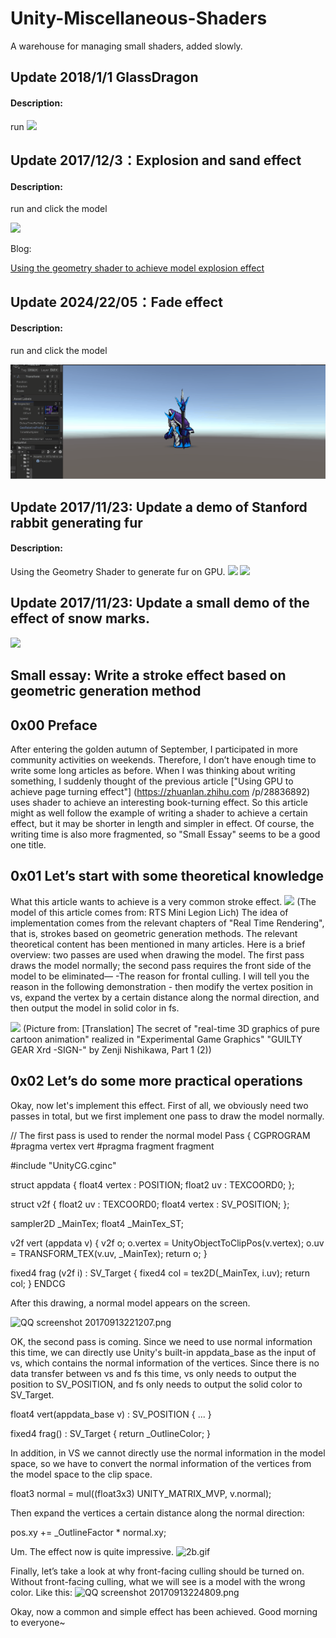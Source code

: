 # Unity-Miscellaneous-Shaders
A warehouse for managing small shaders, added slowly.

## Update 2018/1/1 GlassDragon
#### Description:
run
![](https://images2017.cnblogs.com/blog/686199/201801/686199-20180102084623971-1987497628.png)


## Update 2017/12/3：Explosion and sand effect
#### Description:

run and click the model

![](http://images.cnblogs.com/cnblogs_com/murongxiaopifu/662093/o_201712011144311512143071399_small.gif)

Blog:

[Using the geometry shader to achieve model explosion effect
](https://medium.com/@chen_jd/using-the-geometry-shader-to-achieve-model-explosion-effect-cf6d5ec03020)


## Update 2024/22/05：Fade effect
#### Description:

run and click the model

![](gif/fade.gif)

## Update 2017/11/23: Update a demo of Stanford rabbit generating fur
#### Description:
Using the Geometry Shader to generate fur on GPU.
![](http://images.cnblogs.com/cnblogs_com/murongxiaopifu/662093/o_QQ%e6%88%aa%e5%9b%be20171123130550.png)
![](http://upload-images.jianshu.io/upload_images/1372105-5e7cdcf5081a0625.png?imageMogr2/auto-orient/strip%7CimageView2/2/w/1240)


## Update 2017/11/23: Update a small demo of the effect of snow marks.

![](http://images.cnblogs.com/cnblogs_com/murongxiaopifu/662093/o_3c.gif)



## Small essay: Write a stroke effect based on geometric generation method

## 0x00 Preface
After entering the golden autumn of September, I participated in more community activities on weekends. Therefore, I don’t have enough time to write some long articles as before. When I was thinking about writing something, I suddenly thought of the previous article ["Using GPU to achieve page turning effect"] (https://zhuanlan.zhihu.com /p/28836892) uses shader to achieve an interesting book-turning effect. So this article might as well follow the example of writing a shader to achieve a certain effect, but it may be shorter in length and simpler in effect. Of course, the writing time is also more fragmented, so "Small Essay" seems to be a good one title.

## 0x01 Let’s start with some theoretical knowledge
What this article wants to achieve is a very common stroke effect. ![](http://upload-images.jianshu.io/upload_images/1372105-d364ddc951258cd3.png?imageMogr2/auto-orient/strip%7CimageView2/2/w/1240)
(The model of this article comes from: RTS Mini Legion Lich)
The idea of ​​implementation comes from the relevant chapters of "Real Time Rendering", that is, strokes based on geometric generation methods. The relevant theoretical content has been mentioned in many articles. Here is a brief overview: two passes are used when drawing the model. The first pass draws the model normally; the second pass requires the front side of the model to be eliminated— -The reason for frontal culling. I will tell you the reason in the following demonstration - then modify the vertex position in vs, expand the vertex by a certain distance along the normal direction, and then output the model in solid color in fs.

![](http://upload-images.jianshu.io/upload_images/1372105-18c708d0f41e1f9c.jpg?imageMogr2/auto-orient/strip%7CimageView2/2/w/1240)
(Picture from: [Translation] The secret of "real-time 3D graphics of pure cartoon animation" realized in "Experimental Game Graphics" "GUILTY GEAR Xrd -SIGN-" by Zenji Nishikawa, Part 1 (2))
## 0x02 Let’s do some more practical operations
Okay, now let's implement this effect.
First of all, we obviously need two passes in total, but we first implement one pass to draw the model normally.

// The first pass is used to render the normal model
Pass
{
CGPROGRAM
#pragma vertex vert
#pragma fragment fragment
			
#include "UnityCG.cginc"

struct appdata
{
float4 vertex : POSITION;
float2 uv : TEXCOORD0;
};

struct v2f
{
float2 uv : TEXCOORD0;
float4 vertex : SV_POSITION;
};

sampler2D _MainTex;
float4 _MainTex_ST;
			
v2f vert (appdata v)
{
v2f o;
o.vertex = UnityObjectToClipPos(v.vertex);
o.uv = TRANSFORM_TEX(v.uv, _MainTex);
return o;
}
			
fixed4 frag (v2f i) : SV_Target
{
fixed4 col = tex2D(_MainTex, i.uv);
return col;
}
ENDCG
		
After this drawing, a normal model appears on the screen.

![QQ screenshot 20170913221207.png](http://upload-images.jianshu.io/upload_images/1372105-d21635a39949625f.png?imageMogr2/auto-orient/strip%7CimageView2/2/w/1240)

OK, the second pass is coming.
Since we need to use normal information this time, we can directly use Unity's built-in appdata_base as the input of vs, which contains the normal information of the vertices. Since there is no data transfer between vs and fs this time, vs only needs to output the position to SV_POSITION, and fs only needs to output the solid color to SV_Target.

float4 vert(appdata_base v) : SV_POSITION
{
...
}

fixed4 frag() : SV_Target {
return _OutlineColor;
}

In addition, in VS we cannot directly use the normal information in the model space, so we have to convert the normal information of the vertices from the model space to the clip space.

float3 normal = mul((float3x3) UNITY_MATRIX_MVP, v.normal);


Then expand the vertices a certain distance along the normal direction:

pos.xy += _OutlineFactor * normal.xy;

Um. The effect now is quite impressive.
![2b.gif](http://upload-images.jianshu.io/upload_images/1372105-789582d4e9737f05.gif?imageMogr2/auto-orient/strip)

Finally, let’s take a look at why front-facing culling should be turned on. Without front-facing culling, what we will see is a model with the wrong color.
Like this:
![QQ screenshot 20170913224809.png](http://upload-images.jianshu.io/upload_images/1372105-065dde99c095b203.png?imageMogr2/auto-orient/strip%7CimageView2/2/w/1240)

Okay, now a common and simple effect has been achieved.
Good morning to everyone~